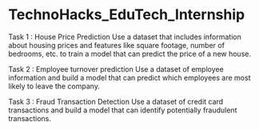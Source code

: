 # TechnoHacks_EduTech_Internship

Task 1 : House Price Prediction
Use a dataset that includes information about
housing prices and features like square
footage, number of bedrooms, etc. to train a
model that can predict the price of a new
house.

Task 2 : Employee turnover prediction
Use a dataset of employee information and
build a model that can predict which
employees are most likely to leave the
company.

Task 3 : Fraud Transaction Detection
Use a dataset of credit card transactions and 
build a model that can identify potentially
fraudulent transactions.
